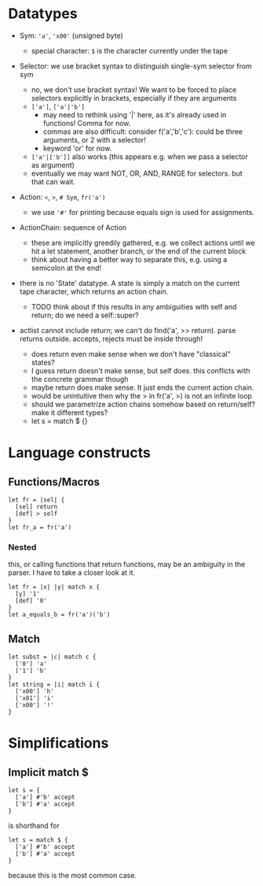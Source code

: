 # Datatypes
- Sym: `'a'`, `'x00'` (unsigned byte)
  - special character: `$` is the character currently under the tape
- Selector: we use bracket syntax to distinguish single-sym selector from sym
  - no, we don't use bracket syntax! We want to be forced to place selectors explicitly in brackets, especially if they are arguments
  - `['a']`, `['a'|'b']`
    - may need to rethink using '|' here, as it's already used in functions! Comma for now.
    - commas are also difficult: consider f('a','b','c'): could be three arguments, or 2 with a selector!
    - keyword 'or' for now.
  - `['a'|['b']]` also works (this appears e.g. when we pass a selector as argument)
  - eventually we may want NOT, OR, AND, RANGE for selectors. but that can wait.
- Action: `<`, `>`, `# Sym`, `fr('a')`
  - we use `'#'` for printing because equals sign is used for assignments.
- ActionChain: sequence of Action
  - these are implicitly greedily gathered, e.g. we collect actions until we hit a let statement, another branch, or the end of the current block
  - think about having a better way to separate this, e.g. using a semicolon at the end!
- there is no 'State' datatype. A state is simply a match on the current tape character, which returns an action chain.
  - TODO think about if this results in any ambiguities with self and return; do we need a self::super?

- actlist cannot include return; we can't do find('a', >> return). parse returns outside.
  accepts, rejects must be inside through!
  - does return even make sense when we don't have "classical" states?
  - I guess return doesn't make sense, but self does. this conflicts with the concrete grammar though
  - maybe return does make sense. It just ends the current action chain.
  - would be unintuitive then why the > in fr('a', >) is not an infinite loop
  - should we parametrize action chains somehow based on return/self? make it different types?
  - let s = match $ {}
# Language constructs

## Functions/Macros
```
let fr = |sel| {
  [sel] return
  [def] > self
}
let fr_a = fr('a')
```
### Nested
this, or calling functions that return functions, may be an ambiguity in the parser.
I have to take a closer look at it.
```
let fr = |x| |y| match x {
  [y] '1'
  [def] '0'
}
let a_equals_b = fr('a')('b')
```


## Match
```
let subst = |c| match c {
  ['0'] 'a'
  ['1'] 'b'
}
let string = |i| match i {
  ['x00'] 'h'
  ['x01'] 'i'
  ['x00'] '!'
}
```



# Simplifications

## Implicit match $
```
let s = {
  ['a'] #'b' accept
  ['b'] #'a' accept
}
```
is shorthand for 
```
let s = match $ {
  ['a'] #'b' accept
  ['b'] #'a' accept
}
```
because this is the most common case.
